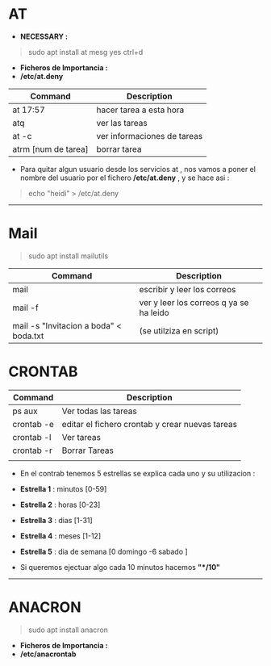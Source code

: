 # AT

 - **NECESSARY :**

> sudo apt install at
> mesg yes
> ctrl+d
- **Ficheros de Importancia :**
- **/etc/at.deny**


| Command  | Description |
| ------------- | ------------- |
| at 17:57   | hacer tarea a esta hora   |
|  atq  |  ver las tareas  |
|  at -c  | ver informaciones de tareas   |
|  atrm [num de tarea]  | borrar tarea   |

- Para quitar algun usuario desde los servicios at , nos vamos a poner el nombre del usuario por el fichero **/etc/at.deny** , y se hace asi :
> echo "heidi" > /etc/at.deny




***
# Mail
> sudo apt install mailutils

| Command  | Description |
| ------------- | ------------- |
|  mail  |  escribir y leer los correos  | 
|mail -f | ver y leer los correos q ya se ha leido |
|mail -s "Invitacion a boda" < boda.txt | (se utilziza en script) |

# CRONTAB


| Command  | Description |
| ------------- | ------------- |
|  ps aux  |  Ver todas las tareas  |
| crontab -e   | editar el fichero crontab y crear nuevas tareas   |
| crontab -l   | Ver tareas   |
|  crontab -r  | Borrar Tareas   |
|    |    |
 - En el contrab tenemos 5 estrellas se explica cada uno y su utilizacion :
 - **Estrella 1** : minutos [0-59]
 - **Estrella 2** : horas [0-23]
 - **Estrella 3** : dias [1-31]
 - **Estrella 4** : meses [1-12]
 - **Estrella 5** : dia de semana [0 domingo -6 sabado ]

- Si queremos ejectuar algo cada 10 minutos hacemos **"*/10"**


***
# ANACRON

> sudo apt install anacron

- **Ficheros de Importancia :**
- **/etc/anacrontab**


